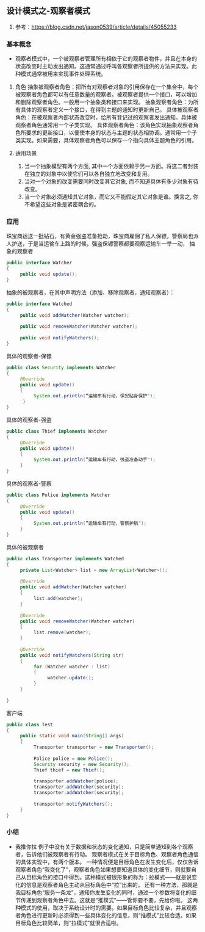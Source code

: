 ## 设计模式之-观察者模式
1. 参考：https://blog.csdn.net/jason0539/article/details/45055233

### 基本概念
* 观察者模式中，一个被观察者管理所有相依于它的观察者物件，并且在本身的状态改变时主动发出通知。这通常通过呼叫各观察者所提供的方法来实现。此种模式通常被用来实现事件处理系统。

1. 角色
    抽象被观察者角色：把所有对观察者对象的引用保存在一个集合中，每个被观察者角色都可以有任意数量的观察者。被观察者提供一个接口，可以增加和删除观察者角色。一般用一个抽象类和接口来实现。
    抽象观察者角色：为所有具体的观察者定义一个接口，在得到主题的通知时更新自己。
    具体被观察者角色：在被观察者内部状态改变时，给所有登记过的观察者发出通知。具体被观察者角色通常用一个子类实现。
    具体观察者角色：该角色实现抽象观察者角色所要求的更新接口，以便使本身的状态与主题的状态相协调。通常用一个子类实现。如果需要，具体观察者角色可以保存一个指向具体主题角色的引用。

2. 适用场景
    1) 当一个抽象模型有两个方面, 其中一个方面依赖于另一方面。将这二者封装在独立的对象中以使它们可以各自独立地改变和复用。
    2) 当对一个对象的改变需要同时改变其它对象, 而不知道具体有多少对象有待改变。
    3) 当一个对象必须通知其它对象，而它又不能假定其它对象是谁。换言之, 你不希望这些对象是紧密耦合的。

### 应用
   珠宝商运送一批钻石，有黄金强盗准备抢劫，珠宝商雇佣了私人保镖，警察局也派人护送，于是当运输车上路的时候，强盗保镖警察都要观察运输车一举一动，
   抽象的观察者
```java
public interface Watcher
{
     public void update();
}
```
抽象的被观察者，在其中声明方法（添加、移除观察者，通知观察者）：
```java
public interface Watched
{
     public void addWatcher(Watcher watcher);
 
     public void removeWatcher(Watcher watcher);
 
     public void notifyWatchers();
}
```
具体的观察者-保镖
```java
public class Security implements Watcher
{
     @Override
     public void update()
     {
          System.out.println(“运输车有行动，保安贴身保护");
      }
}
```
具体的观察者-强盗
```java	
public class Thief implements Watcher
{
     @Override
     public void update()
     {
          System.out.println(“运输车有行动，强盗准备动手");
     }
}
```
具体的观察者-警察
```java	
public class Police implements Watcher
{
     @Override
     public void update()
     {
          System.out.println(“运输车有行动，警察护航");
     }
}
```
具体的被观察者
```java	
public class Transporter implements Watched
{
     private List<Watcher> list = new ArrayList<Watcher>();
 
     @Override
     public void addWatcher(Watcher watcher)
     {
          list.add(watcher);
     }
 
     @Override
     public void removeWatcher(Watcher watcher)
     {
          list.remove(watcher);
     }
 
     @Override
     public void notifyWatchers(String str)
     {
          for (Watcher watcher : list)
          {
               watcher.update();
          }
     }
 
}
```
客户端
```java	
public class Test
{
     public static void main(String[] args)
     {
          Transporter transporter = new Transporter();
 
          Police police = new Police();
          Security security = new Security();
          Thief thief = new Thief();
 
          transporter.addWatcher(police);
          transporter.addWatcher(security);
          transporter.addWatcher(security);
 
          transporter.notifyWatchers();
     }
}
```
### 小结
* 我推你拉
	例子中没有关于数据和状态的变化通知，只是简单通知到各个观察者，告诉他们被观察者有行动。
	观察者模式在关于目标角色、观察者角色通信的具体实现中，有两个版本。
	一种情况便是目标角色在发生变化后，仅仅告诉观察者角色“我变化了”，观察者角色如果想要知道具体的变化细节，则就要自己从目标角色的接口中得到。这种模式被很形象的称为：拉模式——就是说变化的信息是观察者角色主动从目标角色中“拉”出来的。
	还有一种方法，那就是我目标角色“服务一条龙”，通知你发生变化的同时，通过一个参数将变化的细节传递到观察者角色中去。这就是“推模式”——管你要不要，先给你啦。
	这两种模式的使用，取决于系统设计时的需要。如果目标角色比较复杂，并且观察者角色进行更新时必须得到一些具体变化的信息，则“推模式”比较合适。如果目标角色比较简单，则“拉模式”就很合适啦。

